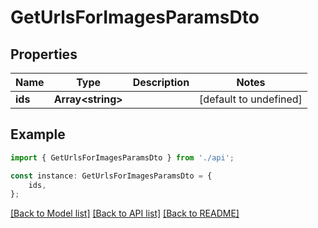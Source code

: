 # GetUrlsForImagesParamsDto


## Properties

Name | Type | Description | Notes
------------ | ------------- | ------------- | -------------
**ids** | **Array&lt;string&gt;** |  | [default to undefined]

## Example

```typescript
import { GetUrlsForImagesParamsDto } from './api';

const instance: GetUrlsForImagesParamsDto = {
    ids,
};
```

[[Back to Model list]](../README.md#documentation-for-models) [[Back to API list]](../README.md#documentation-for-api-endpoints) [[Back to README]](../README.md)
